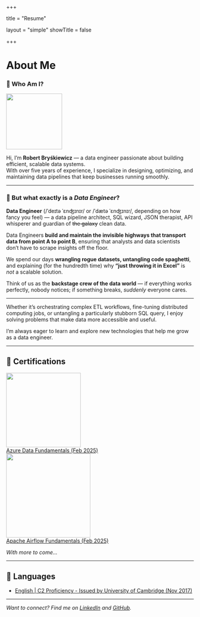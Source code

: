 +++

title = "Resume"

layout = "simple"
showTitle = false

+++

# About Me



### 👋 Who Am I?

<div class="flex items-center">
    <img src="/headshot/profileCircle.png" height="150" width="150">
    <p class="pl-[24px]">Hi, I’m <strong>Robert Bryśkiewicz</strong> — a data engineer passionate about building efficient, scalable data systems. <br/> With over five years of experience, I specialize in designing, optimizing, and maintaining data pipelines that keep businesses running smoothly.</p>
</div>

---

### 🔧 But what exactly is a _Data Engineer_?

**Data Engineer** (/ˈdeɪtə ˈɛnʤɪnɪr/ or /ˈdætə ˈɛnʤɪnɪr/, depending on how fancy you feel) — a data pipeline architect, SQL wizard, JSON therapist, API whisperer and guardian of ~~the galaxy~~ clean data.

Data Engineers **build and maintain the invisible highways that transport data from point A to point B**, ensuring that analysts and data scientists don’t have to scrape insights off the floor.

We spend our days **wrangling rogue datasets, untangling code spaghetti**, and explaining (for the hundredth time) why **“just throwing it in Excel”** is *not* a scalable solution.

Think of us as the **backstage crew of the data world** — if everything works perfectly, nobody notices; if something breaks, *suddenly* everyone cares.

---

Whether it’s orchestrating complex ETL workflows, fine-tuning distributed computing jobs, or untangling a particularly stubborn SQL query, I enjoy solving problems that make data more accessible and useful.

I’m always eager to learn and explore new technologies that help me grow as a data engineer.

---

## 📜 Certifications

<div class="flex space-x-5">
    <div class="flex flex-col">
        <a href="https://learn.microsoft.com/en-us/users/bryskiewiczr/credentials/1ef53e7585fbedb6" target="_blank">
            <div class="flex flex-row"><img style="cursor: pointer;" src="/certs/azureDataFundamentals.png" width="200" height="200"></div>
            <div class="flex flex-row text-xs italic">Azure Data Fundamentals (Feb 2025)</div>
        </a>
    </div>
    <div class="flex flex-col">
        <a href="https://www.credly.com/badges/4bb25ce3-43ed-48c5-9cce-e60bb66666aa" target="_blank">
            <div class="flex flex-row"><img style="cursor: pointer;" src="/certs/apacheAirflowFundamentals.png" width="226" height="226"></div>
            <div class="flex flex-row text-xs italic">Apache Airflow Fundamentals (Feb 2025)</div>
        </a>
    </div>
</div>

*With more to come...*

---

## 📜 Languages

- [English | C2 Proficiency - Issued by University of Cambridge (Nov 2017)](https://www.cambridgeenglish.org/exams-and-tests/proficiency/)

---

*Want to connect? Find me on [LinkedIn](https://www.linkedin.com/in/bryskiewiczr/) and [GitHub](https://www.github.com/bryskiewiczr).*  